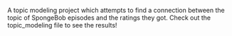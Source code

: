 A topic modeling project which attempts to find a connection between the topic of SpongeBob episodes and the ratings they got.
Check out the topic_modeling file to see the results!
